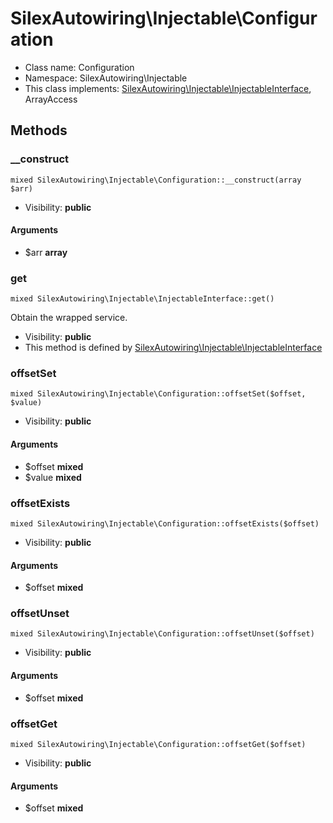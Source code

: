 SilexAutowiring\Injectable\Configuration
===============






* Class name: Configuration
* Namespace: SilexAutowiring\Injectable
* This class implements: [SilexAutowiring\Injectable\InjectableInterface](SilexAutowiring-Injectable-InjectableInterface.md), ArrayAccess






Methods
-------


### __construct

    mixed SilexAutowiring\Injectable\Configuration::__construct(array $arr)





* Visibility: **public**


#### Arguments
* $arr **array**



### get

    mixed SilexAutowiring\Injectable\InjectableInterface::get()

Obtain the wrapped service.



* Visibility: **public**
* This method is defined by [SilexAutowiring\Injectable\InjectableInterface](SilexAutowiring-Injectable-InjectableInterface.md)




### offsetSet

    mixed SilexAutowiring\Injectable\Configuration::offsetSet($offset, $value)





* Visibility: **public**


#### Arguments
* $offset **mixed**
* $value **mixed**



### offsetExists

    mixed SilexAutowiring\Injectable\Configuration::offsetExists($offset)





* Visibility: **public**


#### Arguments
* $offset **mixed**



### offsetUnset

    mixed SilexAutowiring\Injectable\Configuration::offsetUnset($offset)





* Visibility: **public**


#### Arguments
* $offset **mixed**



### offsetGet

    mixed SilexAutowiring\Injectable\Configuration::offsetGet($offset)





* Visibility: **public**


#### Arguments
* $offset **mixed**



